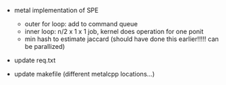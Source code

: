 - metal implementation of SPE

  - outer for loop: add to command queue
  - inner loop: n/2 x 1 x 1 job, kernel does operation for one ponit
  - min hash to estimate jaccard (should have done this earlier!!!!! can be parallized)

- update req.txt
- update makefile (different metalcpp locations...)
